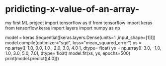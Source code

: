 # pridicting-x-value-of-an-array-
my first ML project
import tensorflow as tf
from tensorflow import keras 
from tensorflow.keras import layers
import numpy as np

model = keras.Sequential([keras.layers.Dense(units=1 ,input_shape=[1])])
model.compile(optimizer="sgd", loss="mean_squared_error")
xs = np.array([-1.0, 0.0, 1.0 , 2.0, 3.0, 4.0 ], dtype= float)
ys = np.array([-3.0, -1.0, 1.0, 3.0, 5.0, 7.0], dtype= float)
model.fit(xs, ys, epochs=500)
print(model.predict([4.0]))
